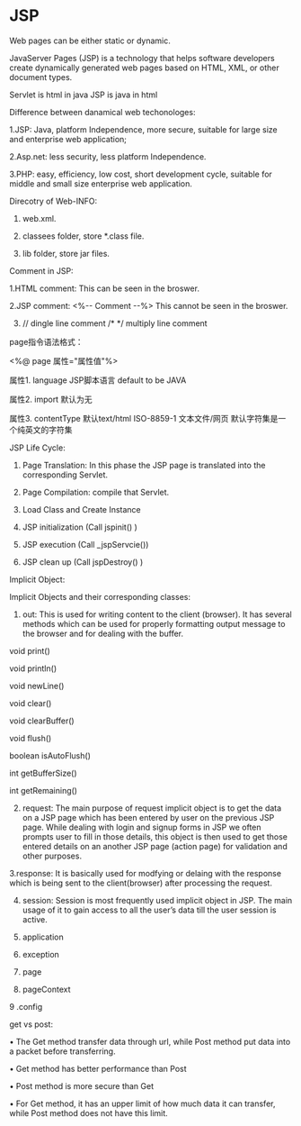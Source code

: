 # JSP

Web pages can be either static or dynamic. 

JavaServer Pages (JSP) is a technology that helps software developers create dynamically generated web pages based on HTML, XML, or other document types. 

Servlet is html in java
JSP is java in html


Difference between danamical web techonologes:

1.JSP: Java, platform Independence, more secure, suitable for large size and enterprise web application;

2.Asp.net: less security, less platform Independence.

3.PHP:  easy, efficiency, low cost, short development cycle, suitable for middle and small size enterprise web application.

Direcotry of Web-INFO:

1. web.xml.

2. classees folder, store *.class file.

3. lib folder, store jar files.

 Comment in JSP:
 
 1.HTML comment: <!-- Write your comments here --> This can be seen in the broswer.
 
 2.JSP comment: <%-- Comment --%> This cannot be seen in the broswer.
 
 3. // dingle line comment
    /*   */ multiply line comment
 
page指令语法格式：

<%@ page 属性="属性值"%>

属性1. language JSP脚本语言 default to be JAVA

属性2. import 默认为无 

属性3. contentType 默认text/html ISO-8859-1 文本文件/网页 默认字符集是一个纯英文的字符集

JSP Life Cycle: 

1. Page Translation: In this phase the JSP page is translated into the corresponding Servlet. 

2. Page Compilation: compile that Servlet.

3. Load Class and Create Instance

4. JSP initialization (Call jspinit() )

5. JSP execution (Call _jspServcie())

6. JSP clean up (Call jspDestroy() )


Implicit Object:

Implicit Objects and their corresponding classes:

1. out: This is used for writing content to the client (browser). It has several methods which can be used for properly formatting output message to the browser and for dealing with the buffer.

void print()

void println()

void newLine()

void clear()

void clearBuffer()

void flush()

boolean isAutoFlush()

int getBufferSize()

int getRemaining()

   2. request: The main purpose of request implicit object is to get the data on a JSP page which has been entered by user on the previous JSP page. While dealing with login and signup forms in JSP we often prompts user to fill in those details, this object is then used to get those entered details on an another JSP page (action page) for validation and other purposes.



   3.response: It is basically used for modfying or delaing with the response which is being sent to the client(browser) after processing the request.

   4. session: Session is most frequently used implicit object in JSP. The main usage of it to gain access to all the user’s data till the user session is active.

  5. application	

  6. exception

  7. page

  8. pageContext	

  9 .config


get vs post:

•	The Get method transfer data through url, while Post method put data into a packet before transferring.

•	Get method has better performance than Post

•	Post method is more secure than Get

•	For Get method, it has an upper limit of how much data it can transfer, while Post method does not have this limit. 



